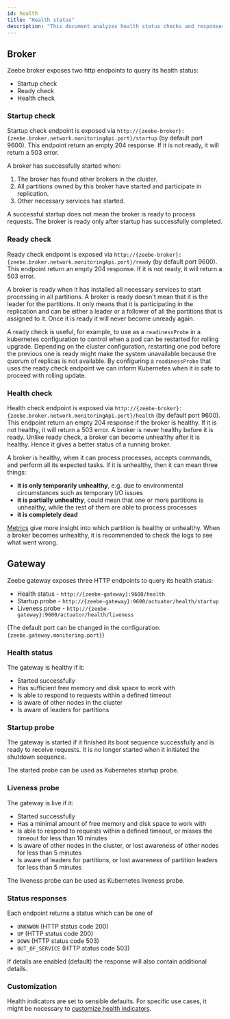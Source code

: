 ```yaml
---
id: health
title: "Health status"
description: "This document analyzes health status checks and responses."
---
```


## Broker

Zeebe broker exposes two http endpoints to query its health status:

- Startup check
- Ready check
- Health check

### Startup check

Startup check endpoint is exposed via `http://{zeebe-broker}:{zeebe.broker.network.monitoringApi.port}/startup` (by default port 9600).
This endpoint return an empty 204 response. If it is not ready, it will return a 503 error.

A broker has successfully started when:
1. The broker has found other brokers in the cluster.
1. All partitions owned by this broker have started and participate in replication.
2. Other necessary services has started.

A successful startup does not mean the broker is ready to process requests.
The broker is ready only after startup has successfully completed.

### Ready check

Ready check endpoint is exposed via `http://{zeebe-broker}:{zeebe.broker.network.monitoringApi.port}/ready` (by default port 9600).
This endpoint return an empty 204 response. If it is not ready, it will return a 503 error.

A broker is ready when it has installed all necessary services to start processing in all partitions.
A broker is ready doesn't mean that it is the leader for the partitions.
It only means that it is participating in the replication and can be either a leader or a follower of all the partitions that is assigned to it.
Once it is ready it will never become unready again.

A ready check is useful, for example, to use as a `readinessProbe` in a kubernetes configuration to control when a pod can be restarted for rolling upgrade.
Depending on the cluster configuration, restarting one pod before the previous one is ready might make the system unavailable because the quorum of replicas is not available.
By configuring a `readinessProbe` that uses the ready check endpoint we can inform Kubernetes when it is safe to proceed with rolling update.

### Health check

Health check endpoint is exposed via `http://{zeebe-broker}:{zeebe.broker.network.monitoringApi.port}/health` (by default port 9600).
This endpoint return an empty 204 response if the broker is healthy. If it is not healthy, it will return a 503 error.
A broker is never healthy before it is ready.
Unlike ready check, a broker can become unhealthy after it is healthy.
Hence it gives a better status of a running broker.

A broker is healthy, when it can process processes, accepts commands, and perform all its expected tasks.
If it is unhealthy, then it can mean three things:

- **it is only temporarily unhealthy**, e.g. due to environmental circumstances such as temporary I/O issues
- **it is partially unhealthy**, could mean that one or more partitions is unhealthy, while the rest of them are able to process processes
- **it is completely dead**

[Metrics](metrics.md) give more insight into which partition is healthy or unhealthy.
When a broker becomes unhealthy, it is recommended to check the logs to see what went wrong.

## Gateway

Zeebe gateway exposes three HTTP endpoints to query its health status:

- Health status - `http://{zeebe-gateway}:9600/health`
- Startup probe - `http://{zeebe-gateway}:9600/actuator/health/startup`
- Liveness probe - `http://{zeebe-gateway}:9600/actuator/health/liveness`

(The default port can be changed in the configuration: `{zeebe.gateway.monitoring.port}`)

### Health status

The gateway is healthy if it:

- Started successfully
- Has sufficient free memory and disk space to work with
- Is able to respond to requests within a defined timeout
- Is aware of other nodes in the cluster
- Is aware of leaders for partitions

### Startup probe

The gateway is started if it finished its boot sequence successfully and is ready to receive requests. It is no longer started when it initiated the shutdown sequence.

The started probe can be used as Kubernetes startup probe.

### Liveness probe

The gateway is live if it:

- Started successfully
- Has a minimal amount of free memory and disk space to work with
- Is able to respond to requests within a defined timeout, or misses the timeout for less than 10 minutes
- Is aware of other nodes in the cluster, or lost awareness of other nodes for less than 5 minutes
- Is aware of leaders for partitions, or lost awareness of partition leaders for less than 5 minutes

The liveness probe can be used as Kubernetes liveness probe.

### Status responses

Each endpoint returns a status which can be one of

- `UNKNWON` (HTTP status code 200)
- `UP` (HTTP status code 200)
- `DOWN` (HTTP status code 503)
- `OUT_OF_SERVICE` (HTTP status code 503)

If details are enabled (default) the response will also contain additional details.

### Customization

Health indicators are set to sensible defaults. For specific use cases, it might be necessary to [customize health indicators](../configuration/gateway-health-probes.md).
